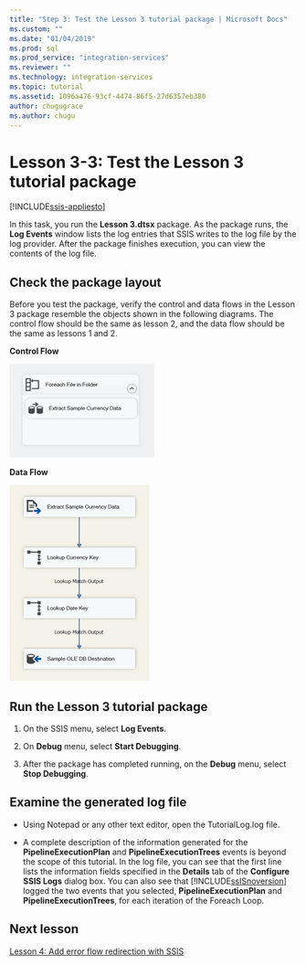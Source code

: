 ```yaml
---
title: "Step 3: Test the Lesson 3 tutorial package | Microsoft Docs"
ms.custom: ""
ms.date: "01/04/2019"
ms.prod: sql
ms.prod_service: "integration-services"
ms.reviewer: ""
ms.technology: integration-services
ms.topic: tutorial
ms.assetid: 1096a476-93cf-4474-86f5-27d6357eb380
author: chugugrace
ms.author: chugu
---
```

# Lesson 3-3: Test the Lesson 3 tutorial package

[!INCLUDE[ssis-appliesto](../includes/ssis-appliesto-ssvrpluslinux-asdb-asdw-xxx.md)]



In this task, you run the **Lesson 3.dtsx** package. As the package runs, the **Log Events** window lists the log entries that SSIS writes to the log file by the log provider. After the package finishes execution, you can view the contents of the log file.  
  
## Check the package layout  
Before you test the package, verify the control and data flows in the Lesson 3 package resemble the objects shown in the following diagrams. The control flow should be the same as lesson 2, and the data flow should be the same as lessons 1 and 2.  
  
**Control Flow**  
  
![Control flow in package](../integration-services/media/task4lesson2control.gif "Control flow in package")  
  
**Data Flow**  
  
![Data flow in package](../integration-services/media/task9lesson1data.gif "Data flow in package")  
  
## Run the Lesson 3 tutorial package  
  
1.  On the SSIS menu, select **Log Events**.  
  
2.  On **Debug** menu, select **Start Debugging**.  
  
3.  After the package has completed running, on the **Debug** menu, select **Stop Debugging**.  
  
## Examine the generated log file  
  
-   Using Notepad or any other text editor, open the TutorialLog.log file.  
  
-   A complete description of the information generated for the **PipelineExecutionPlan** and **PipelineExecutionTrees** events is beyond the scope of this tutorial.  In the log file, you can see that the first line lists the information fields specified in the **Details** tab of the **Configure SSIS Logs** dialog box. You can also see that [!INCLUDE[ssISnoversion](../includes/ssisnoversion-md.md)] logged the two events that you selected, **PipelineExecutionPlan** and **PipelineExecutionTrees**, for each iteration of the Foreach Loop.  
  
## Next lesson  
[Lesson 4: Add error flow redirection with SSIS](../integration-services/lesson-4-add-error-flow-redirection-with-ssis.md)  
  
  
  
